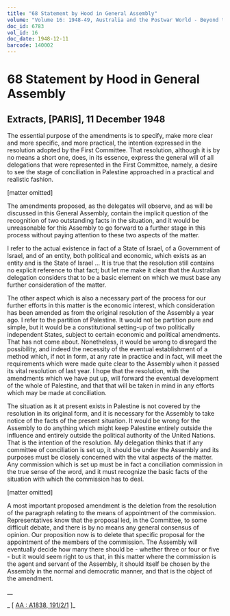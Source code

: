 ```yaml
---
title: "68 Statement by Hood in General Assembly"
volume: "Volume 16: 1948-49, Australia and the Postwar World - Beyond the Region"
doc_id: 6783
vol_id: 16
doc_date: 1948-12-11
barcode: 140002
---
```


# 68 Statement by Hood in General Assembly

## Extracts, [PARIS], 11 December 1948

The essential purpose of the amendments is to specify, make more clear and more specific, and more practical, the intention expressed in the resolution adopted by the First Committee. That resolution, although it is by no means a short one, does, in its essence, express the general will of all delegations that were represented in the First Committee, namely, a desire to see the stage of conciliation in Palestine approached in a practical and realistic fashion.

[matter omitted]

The amendments proposed, as the delegates will observe, and as will be discussed in this General Assembly, contain the implicit question of the recognition of two outstanding facts in the situation, and it would be unreasonable for this Assembly to go forward to a further stage in this process without paying attention to these two aspects of the matter.

I refer to the actual existence in fact of a State of Israel, of a Government of Israel, and of an entity, both political and economic, which exists as an entity and is the State of Israel ... It is true that the resolution still contains no explicit reference to that fact; but let me make it clear that the Australian delegation considers that to be a basic element on which we must base any further consideration of the matter.

The other aspect which is also a necessary part of the process for our further efforts in this matter is the economic interest, which consideration has been amended as from the original resolution of the Assembly a year ago. I refer to the partition of Palestine. It would not be partition pure and simple, but it would be a constitutional setting-up of two politically independent States, subject to certain economic and political amendments. That has not come about. Nonetheless, it would be wrong to disregard the possibility, and indeed the necessity of the eventual establishment of a method which, if not in form, at any rate in practice and in fact, will meet the requirements which were made quite clear to the Assembly when it passed its vital resolution of last year. I hope that the resolution, with the amendments which we have put up, will forward the eventual development of the whole of Palestine, and that that will be taken in mind in any efforts which may be made at conciliation.

The situation as it at present exists in Palestine is not covered by the resolution in its original form, and it is necessary for the Assembly to take notice of the facts of the present situation. It would be wrong for the Assembly to do anything which might keep Palestine entirely outside the influence and entirely outside the political authority of the United Nations. That is the intention of the resolution. My delegation thinks that if any committee of conciliation is set up, it should be under the Assembly and its purposes must be closely concerned with the vital aspects of the matter. Any commission which is set up must be in fact a conciliation commission in the true sense of the word, and it must recognize the basic facts of the situation with which the commission has to deal.

[matter omitted]

A most important proposed amendment is the deletion from the resolution of the paragraph relating to the means of appointment of the commission. Representatives know that the proposal led, in the Committee, to some difficult debate, and there is by no means any general consensus of opinion. Our proposition now is to delete that specific proposal for the appointment of the members of the commission. The Assembly will eventually decide how many there should be - whether three or four or five - but it would seem right to us that, in this matter where the commission is the agent and servant of the Assembly, it should itself be chosen by the Assembly in the normal and democratic manner, and that is the object of the amendment.

__

_ [ [AA : A1838, 191/2/1](http://www.naa.gov.au/cgi-bin/Search?O=I&Number=140002) ]_
